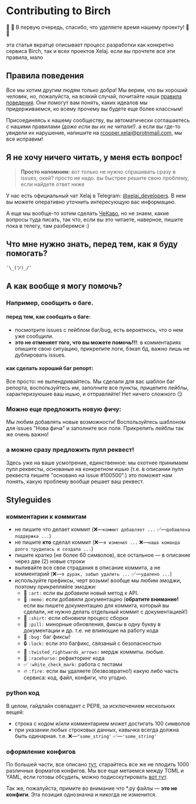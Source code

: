 # Contributing to Birch

:new_moon_with_face: :new_moon_with_face: В первую очередь, спасибо, что уделяете время нашему проекту! :full_moon_with_face: :full_moon_with_face:

эта статья вкратце описывает процесс разработки как конкретно сервиса Birch, так и всех проектов Xelaj. если вы прочтете все эти правила, мало

## Правила поведения

Все мы хотим другим людям только добра! Мы верим, что вы хороший человек, но, пожалуйста, на всякий случай, почитайте наши [правила поведения](./docs/code_of_conduct.md). Они помогут вам понять, каких идеалов мы придерживаемся, ко всему прочему вы будете еще более классным!

Присоединяясь к нашему сообществу, вы автоматически соглашаетесь с нашими правилами _(даже если вы их не читали!)_. а если вы где-то увидели их нарушение, напишите на rcooper.xelaj@protnmail.com, мы все исправим!

## Я не хочу ничего читать, у меня есть вопрос!

> **Просто напомним:** вот только не нужно спрашивать сразу в issues, окей? просто не надо. вы быстрее решите свою проблему, если найдете ответ ниже

У нас есть официальный чат Xelaj в Telegram: [@xelaj_developers](http://t.me/xelaj_developers). В нем вы можете оперативно уточнить интересующую вас информацию.

А еще мы вообще-то хотим сделать [ЧеКаво](./docs/FAQ.md), но не знаем, какие вопросы туда писать, так что, если вы это читаете, наверное, пишите пока в телегу, там разберемся :)

## Что мне нужно знать, перед тем, как я буду помогать?

`¯\_(ツ)_/¯`

## А как вообще я могу помочь?

### Например, сообщить о баге.

#### перед тем, как сообщать о баге:

* посмотрите issues с лейблом баг/bug, есть вероятнось, что о нем уже сообщили.
* **это не отменяет того, что вы можете помочь!!!**: в комментариях опишите свою ситуацию, прикрепите логи, бэкап бд, важно лишь не дублировать issues.

#### как сделать хороший баг репорт:

Все просто: не выпендривайтесь. Мы сделали для вас шаблон баг репорта, воспользуйтесь им, заполните все пункты, прицепите лейблы, характеризуюшие ваш ишью, и отправляйте! Нет ничего сложного :smirk:

### Можно еще предложить новую фичу:

Мы любим добавлять новые возможности! Воспользуйтесь шаблоном для issues "Нова фича" и заполните все поля. Прикрепить лейблы так же очень важно!

### а можно сразу предложить пулл реквест!

Здесь уже на ваше усмотрение, единственное: мы охотнее принимаем пулл реквесты, основаные на конкретном ишью (т.е. в описании пулл реквеста пишите "основано на issue #100500".) это поможет нам понять, какую проблему вообще решает ваш реквест.

## Styleguides

### комментарии к коммитам

* не пишите что делает коммит (❌—`коммит добавляет ...` ✅—`добавлена поддержка ...`)
* не пишите **кто** сделал коммит (❌—`я изменил ...` ❌—`наша команда долго трудилась и создала ...`)
* пишите кратко (не более 60 символов), все остальное — в описание через две (2) новые строки
* выливайте все свои страдания в описание коммита, а не комментарий (❌—`я дурак, забыл удалить ...` ✅—`удалено ...`)
* используйте префиксы, черт возьми! вообще мы любим эмоджи, поэтому прикрепляйте эмоджи:
  * :art: `:art:` если вы добавили новый метод к API.
  * :memo: `:memo:` если добавили документацию (**обратите внимание!** если вы пишете документацию для коммита, который вы сделали, не нужно делать отдельный коммит с документацией!)
  * :shirt: `:shirt:` если обновили процесс сборки 
  * :pill: `:pill:` минорные обновления, фиксы в одну букву в документации и др. т.е. не влияющие на работу кода
  * :bug: `:bug:` баг фиксы!
  * :lock: `:lock:` если это багфикс, связаный с безопасностью
  * :twisted_rightwards_arrows: `:twisted_rightwards_arrows:` мердж коммиты. любые.
  * :racehorse: `:racehorse:` рефакторинг кода
  * :white_check_mark: `:white_check_mark:` работа с тестами
  * :fire: `:fire:` если вы удаляете (безвозвратно!) какую либо часть сервиса: код, файл, конфиги, что угодно.

### python код

В целом, гайдлайн совпадает с PEP8, за исключением нескольких вещей:

* строка с кодом и/или комментарием может достигать 100 символов
* при указании любых строковых данных, кавычка всегда должна быть одинарная. т.е. ❌—`"some_string'` ✅—`'some_string'`

### оформление конфигов

По большей части, все описано [тут](./docs/config.md), старайтесь все же не плодить 1000 различных форматов конфигов. Мы все еще метаемся между TOML и YAML, если готовы обсудить, можно подисскутировать [вот тут](https://github.com/xelaj/birch/issues/3).

Так же, пожалуйста, примите во внимание что *.py файлы — **это не конфиги**. Эта позиция однозначна и никогда не изменится.
